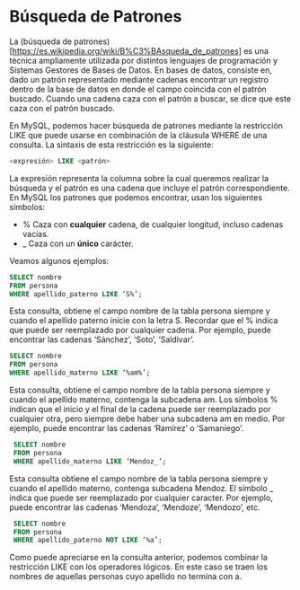# Búsqueda de Patrones
La (búsqueda de patrones)[https://es.wikipedia.org/wiki/B%C3%BAsqueda_de_patrones] es una técnica ampliamente utilizada por distintos lenguajes de programación y Sistemas Gestores de Bases de Datos. En bases de datos, consiste en, dado un patrón representado mediante cadenas encontrar un registro dentro de la base de datos en donde el campo coincida con el patrón buscado. Cuando una cadena caza con el patrón a buscar, se dice que este caza con el patrón buscado.

En MySQL, podemos hacer búsqueda de patrones mediante la restricción LIKE que puede usarse en combinación de la cláusula WHERE de una consulta. La sintaxis de esta restricción es la siguiente:

```sql
<expresión> LIKE <patrón>
```
La expresión representa la columna sobre la cual queremos realizar la búsqueda y el patrón es una cadena que incluye el patrón correspondiente. En MySQL los patrones que podemos encontrar, usan los siguientes símbolos:

* % Caza con **cualquier** cadena, de cualquier longitud, incluso cadenas vacías.
* _ Caza con un **único** carácter.

Veamos algunos ejemplos:
```sql
SELECT nombre
FROM persona
WHERE apellido_paterno LIKE ‘S%’;
```
Esta consulta, obtiene el campo nombre de la tabla persona siempre y cuando el apellido paterno inicie con la letra S. Recordar que el % indica que puede ser reemplazado por cualquier cadena. Por ejemplo, puede encontrar las cadenas ‘Sánchez’, ‘Soto’, ‘Saldivar’.

```sql
SELECT nombre
FROM persona
WHERE apellido_materno LIKE ‘%am%’;
```

Esta consulta, obtiene el campo nombre de la tabla persona siempre y cuando el apellido materno, contenga la subcadena am. Los símbolos % indican que el inicio y el final de la cadena puede ser reemplazado por cualquier otra, pero siempre debe haber una subcadena am en medio. Por ejemplo, puede encontrar las cadenas ‘Ramírez’ o ‘Samaniego’.

```sql
 SELECT nombre
 FROM persona
 WHERE apellido_materno LIKE ‘Mendoz_’;
 ```

Esta consulta obtiene el campo nombre de la tabla persona siempre y cuando el apellido materno, contenga subcadena Mendoz. El símbolo _ indica que puede ser reemplazado por cualquier caracter. Por ejemplo, puede encontrar las cadenas ‘Mendoza’, ‘Mendoze’, ‘Mendozo’, etc.

```sql
 SELECT nombre
 FROM persona
 WHERE apellido_paterno NOT LIKE ‘%a’;
```

Como puede apreciarse en la consulta anterior, podemos combinar la restricción LIKE con los operadores lógicos. En este caso se traen los nombres de aquellas personas cuyo apellido no termina con a.



```sql
```